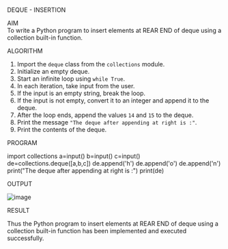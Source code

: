 
DEQUE - INSERTION

AIM  
To write a Python program to insert elements at REAR END of deque using a collection built-in function.

ALGORITHM  

1. Import the `deque` class from the `collections` module.  
2. Initialize an empty deque.  
3. Start an infinite loop using `while True`.  
4. In each iteration, take input from the user.  
5. If the input is an empty string, break the loop.  
6. If the input is not empty, convert it to an integer and append it to the deque.  
7. After the loop ends, append the values `14` and `15` to the deque.  
8. Print the message `"The deque after appending at right is :"`.  
9. Print the contents of the deque.  

PROGRAM  

import collections
a=input()
b=input()
c=input()
de=collections.deque([a,b,c])
de.append('h')
de.append('o')
de.append('n')
print("The deque after appending at right is :")
print(de)

OUTPUT

![image](https://github.com/user-attachments/assets/d4246a74-4397-4642-980a-59712aa11cf8)


RESULT

Thus the  Python program to insert elements at REAR END of deque using a collection built-in function has been implemented and executed successfully.
